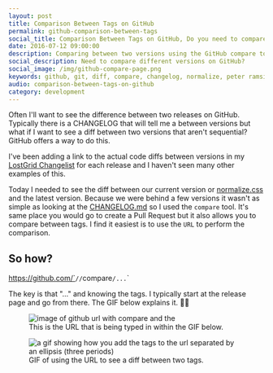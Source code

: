 ```yaml
---
layout: post
title: Comparison Between Tags on GitHub
permalink: github-comparison-between-tags
social_title: Comparison Between Tags on GitHub, Do you need to compare between two different tags?
date: 2016-07-12 09:00:00
description: Comparing between two versions using the GitHub compare tool
social_description: Need to compare different versions on GitHub?
social_image: /img/github-compare-page.png
keywords: github, git, diff, compare, changelog, normalize, peter ramsing, tips
audio: comparison-between-tags-on-github
category: development
---
```


Often I'll want to see the difference between two releases on GitHub. Typically there is a CHANGELOG that will tell me a between versions but what if I want to see a diff between two versions that aren't sequential? GitHub offers a way to do this.

I've been adding a link to the actual code diffs between versions in my [LostGrid Changelist](https://github.com/peterramsing/lost/releases/tag/v7.0.3) for each release and I haven't seen many other examples of this.

Today I needed to see the diff between our current version or [normalize.css](https://github.com/necolas/normalize.css/) and the latest version. Because we were behind a few versions it wasn't as simple as looking at the [CHANGELOG.md](https://github.com/necolas/normalize.css/blob/master/CHANGELOG.md) so I used the `compare` tool. It's same place you would go to create a Pull Request but it also allows you to compare between tags. I find it easiest is to use the `URL` to perform the comparison.

## So how?

https://github.com/`<user>`/`<repo>`/`compare`/`<beginning-tag>`...`<ending-tag>`

The key is that "..." and knowing the tags. I typically start at the release page and go from there. The GIF below explains it. 👍🏻

<figure>
  <img src="{{ site.baseurl }}/img/normalize-compare-url-closeup.png" class="image--full-width" alt="image of github url with compare and the ">
  <figcaption>This is the URL that is being typed in within the GIF below.</figcaption>
</figure>
<figure>
  <img src="{{ site.baseurl }}/img/normalize-compare.gif" class="image--full-width" alt="a gif showing how you add the tags to the url separated by an ellipsis (three periods)">
  <figcaption>GIF of using the URL to see a diff between two tags.</figcaption>
</figure>
